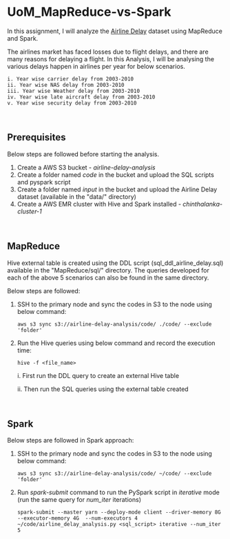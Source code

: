 # UoM_MapReduce-vs-Spark

In this assignment, I will analyze the [Airline Delay](https://online.uom.lk/pluginfile.php/624949/mod_assign/intro/DelayedFlights-updated.csv) dataset using MapReduce and Spark.

The airlines market has faced losses due to flight delays, and there are many reasons for delaying a flight. In this Analysis, I will be analysing the various delays happen in airlines per year for below scenarios.

    i. Year wise carrier delay from 2003-2010
    ii. Year wise NAS delay from 2003-2010
    iii. Year wise Weather delay from 2003-2010
    iv. Year wise late aircraft delay from 2003-2010
    v. Year wise security delay from 2003-2010

&nbsp;
## Prerequisites

Below steps are followed before starting the analysis.

1. Create a AWS S3 bucket - *airline-delay-analysis*
2. Create a folder named *code* in the bucket and upload the SQL scripts and pyspark script
3. Create a folder named *input* in the bucket and upload the Airline Delay dataset (available in the "data/" directory)
4. Create a AWS EMR cluster with Hive and Spark installed - *chinthalanka-cluster-1*

&nbsp;
## MapReduce

Hive external table is created using the DDL script (sql_ddl_airline_delay.sql) available in the "MapReduce/sql/" directory. The queries developed for each of the above 5 scenarios can also be found in the same directory.


Below steps are followed:

1. SSH to the primary node and sync the codes in S3 to the node using below command:

    `aws s3 sync s3://airline-delay-analysis/code/ ./code/ --exclude 'folder'`

2. Run the Hive queries using below command and record the execution time:

    `hive -f <file_name>`

    i. First run the DDL query to create an external Hive table

    ii. Then run the SQL queries using the external table created

&nbsp;
## Spark

Below steps are followed in Spark approach:

1. SSH to the primary node and sync the codes in S3 to the node using below command:

    `aws s3 sync s3://airline-delay-analysis/code/ ~/code/ --exclude 'folder'`
2. Run *spark-submit* command to run the PySpark script in *iterative* mode (run the same query for *num_iter* iterations)

    `spark-submit --master yarn --deploy-mode client --driver-memory 8G --executor-memory 4G  --num-executors 4 ~/code/airline_delay_analysis.py <sql_script> iterative --num_iter 5`